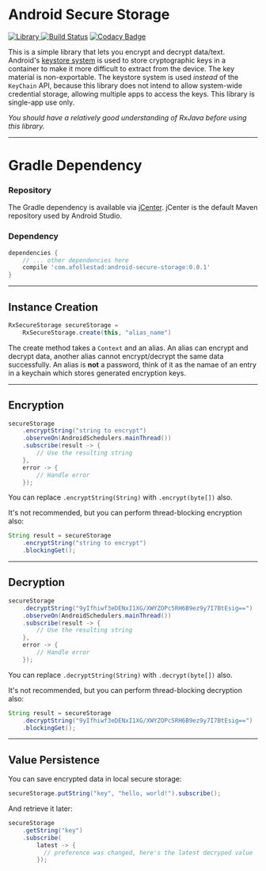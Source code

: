 # Android Secure Storage

[ ![Library](https://api.bintray.com/packages/drummer-aidan/maven/android-secure-storage/images/download.svg) ](https://bintray.com/drummer-aidan/maven/android-secure-storage/_latestVersion)
[![Build Status](https://travis-ci.org/afollestad/android-secure-storage.svg?branch=master)](https://travis-ci.org/afollestad/android-secure-storage)
[![Codacy Badge](https://api.codacy.com/project/badge/Grade/ace68cb79e6243a79d00da6be87bdb21)](https://www.codacy.com/app/drummeraidan_50/android-secure-storage?utm_source=github.com&amp;utm_medium=referral&amp;utm_content=afollestad/android-secure-storage&amp;utm_campaign=Badge_Grade)

This is a simple library that lets you encrypt and decrypt data/text. Android's
[keystore system](https://developer.android.com/training/articles/keystore.html) is used to store
cryptographic keys in a container to make it more difficult to extract from the device. The key
material is non-exportable. The keystore system is used *instead* of the `KeyChain` API, because
this library does not intend to allow system-wide credential storage, allowing multiple apps to
access the keys. This library is single-app use only.

*You should have a relatively good understanding of RxJava before using this library.*

---

# Gradle Dependency

### Repository

The Gradle dependency is available via [jCenter](https://bintray.com/drummer-aidan/maven/android-secure-storage/view).
jCenter is the default Maven repository used by Android Studio.

### Dependency

```gradle
dependencies {
	// ... other dependencies here
    compile 'com.afollestad:android-secure-storage:0.0.1'
}
```

---

## Instance Creation

```java
RxSecureStorage secureStorage =
    RxSecureStorage.create(this, "alias_name")
```

The create method takes a `Context` and an alias. An alias can encrypt and decrypt data, another
alias cannot encrypt/decrypt the same data successfully. An alias is **not** a password, think of it as the namae of an entry in a keychain which stores generated encryption keys.

---

## Encryption

```java
secureStorage
    .encryptString("string to encrypt")
    .observeOn(AndroidSchedulers.mainThread())
    .subscribe(result -> {
        // Use the resulting string
    },
    error -> {
        // Handle error
    });
```

You can replace `.encryptString(String)` with `.encrypt(byte[])` also.

It's not recommended, but you can perform thread-blocking encryption also:

```java
String result = secureStorage
    .encryptString("string to encrypt")
    .blockingGet();
```

---

## Decryption

```java
secureStorage
    .decryptString("9yIfhiwf3eDENxI1XG/XWYZOPc5RH6B9ez9y7I7BtEsig==")
    .observeOn(AndroidSchedulers.mainThread())
    .subscribe(result -> {
        // Use the resulting string
    },
    error -> {
        // Handle error
    });
```

You can replace `.decryptString(String)` with `.decrypt(byte[])` also.

It's not recommended, but you can perform thread-blocking decryption also:

```java
String result = secureStorage
    .decryptString("9yIfhiwf3eDENxI1XG/XWYZOPc5RH6B9ez9y7I7BtEsig==")
    .blockingGet();
```

---

## Value Persistence

You can save encrypted data in local secure storage:

```java
secureStorage.putString("key", "hello, world!").subscribe();
```

And retrieve it later:

```java
secureStorage
    .getString("key")
    .subscribe(
        latest -> {
          // preference was changed, here's the latest decryped value
        });
```
